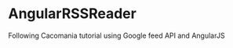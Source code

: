 AngularRSSReader
================

Following Cacomania tutorial using Google feed API and AngularJS
